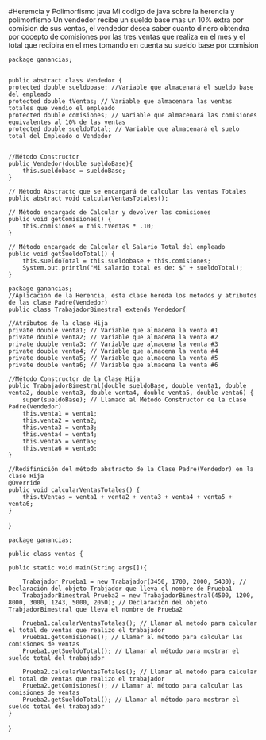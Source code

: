#Heremcia y Polimorfismo java
Mi codigo de java  sobre la herencia y polimorfismo
Un vendedor recibe un sueldo base mas un  10% extra por comision de sus ventas, el vendedor desea saber cuanto dinero obtendra por cocepto de comisiones por las tres ventas que realiza en el mes y el total que recibira en el mes tomando en cuenta su sueldo base por comision


    package ganancias;


    public abstract class Vendedor {
    protected double sueldobase; //Variable que almacenará el sueldo base del empleado
    protected double tVentas; // Variable que almacenara las ventas totales que vendio el empleado
    protected double comisiones; // Variable que almacenará las comisiones equivalentes al 10% de las ventas
    protected double sueldoTotal; // Variable que almacenará el suelo total del Empleado o Vendedor


    //Método Constructor
    public Vendedor(double sueldoBase){
        this.sueldobase = sueldoBase;
    }

    // Método Abstracto que se encargará de calcular las ventas Totales
    public abstract void calcularVentasTotales();

    // Método encargado de Calcular y devolver las comisiones
    public void getComisiones() {
        this.comisiones = this.tVentas * .10;
    }

    // Método encargado de Calcular el Salario Total del empleado
    public void getSueldoTotal() {
        this.sueldoTotal = this.sueldobase + this.comisiones;
        System.out.println("Mi salario total es de: $" + sueldoTotal);
    }
    
    package ganancias;
    //Aplicación de la Herencia, esta clase hereda los metodos y atributos de las clase Padre(Vendedor)
    public class TrabajadorBimestral extends Vendedor{

    //Atributos de la clase Hija
    private double venta1; // Variable que almacena la venta #1
    private double venta2; // Variable que almacena la venta #2
    private double venta3; // Variable que almacena la venta #3
    private double venta4; // Variable que almacena la venta #4
    private double venta5; // Variable que almacena la venta #5
    private double venta6; // Variable que almacena la venta #6

    //Método Constructor de la Clase Hija
    public TrabajadorBimestral(double sueldoBase, double venta1, double venta2, double venta3, double venta4, double venta5, double venta6) {
        super(sueldoBase); // Llamado al Método Constructor de la clase Padre(Vendedor)
        this.venta1 = venta1;
        this.venta2 = venta2;
        this.venta3 = venta3;
        this.venta4 = venta4;
        this.venta5 = venta5;
        this.venta6 = venta6;
    }

    //Redifinición del método abstracto de la Clase Padre(Vendedor) en la clase Hija
    @Override
    public void calcularVentasTotales() {
        this.tVentas = venta1 + venta2 + venta3 + venta4 + venta5 + venta6;
    }
}

    package ganancias;

    public class ventas {

    public static void main(String args[]){

        Trabajador Prueba1 = new Trabajador(3450, 1700, 2000, 5430); // Declaración del objeto Trabjador que lleva el nombre de Prueba1
        TrabajadorBimestral Prueba2 = new TrabajadorBimestral(4500, 1200, 8000, 3000, 1243, 5000, 2050); // Declaración del objeto TrabjadorBimestral que lleva el nombre de Prueba2

        Prueba1.calcularVentasTotales(); // Llamar al metodo para calcular el total de ventas que realizo el trabajador
        Prueba1.getComisiones(); // Llamar al método para calcular las comisiones de ventas
        Prueba1.getSueldoTotal(); // Llamar al método para mostrar el sueldo total del trabajador

        Prueba2.calcularVentasTotales(); // Llamar al metodo para calcular el total de ventas que realizo el trabajador
        Prueba2.getComisiones(); // Llamar al método para calcular las comisiones de ventas
        Prueba2.getSueldoTotal(); // Llamar al método para mostrar el sueldo total del trabajador
    }


}
